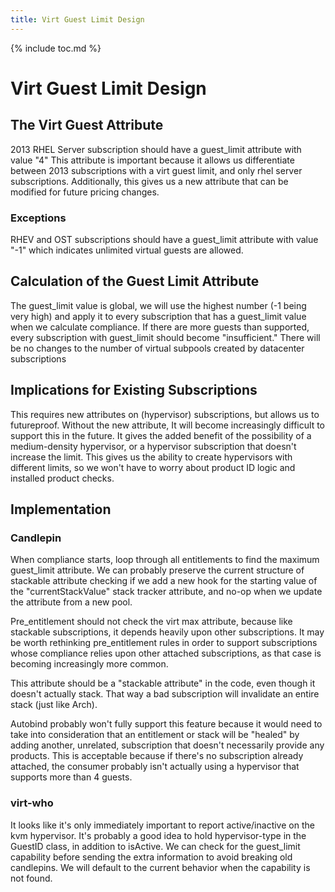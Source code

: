 ```yaml
---
title: Virt Guest Limit Design
---
```

{% include toc.md %}

# Virt Guest Limit Design

## The Virt Guest Attribute
2013 RHEL Server subscription should have a guest_limit attribute with value "4"
This attribute is important because it allows us differentiate between 2013 subscriptions
with a virt guest limit, and only rhel server subscriptions.  Additionally,
this gives us a new attribute that can be modified for future pricing changes.

### Exceptions
RHEV and OST subscriptions should have a guest_limit attribute with value "-1"
which indicates unlimited virtual guests are allowed.

## Calculation of the Guest Limit Attribute
The guest_limit value is global, we will use the highest number (-1 being very high) and
apply it to every subscription that has a guest_limit value when we calculate compliance.
If there are more guests than supported, every subscription with guest_limit should become "insufficient."
There will be no changes to the number of virtual subpools created by datacenter subscriptions

## Implications for Existing Subscriptions
This requires new attributes on (hypervisor) subscriptions, but allows us to
futureproof.  Without the new attribute, It will become increasingly difficult
to support this in the future.  It gives the added benefit of the possibility
of a medium-density hypervisor, or a hypervisor subscription that doesn't
increase the limit.  This gives us the ability to create hypervisors with
different limits, so we won't have to worry about product ID logic and
installed product checks.

## Implementation

### Candlepin
When compliance starts, loop through all entitlements to find the maximum
guest_limit attribute.  We can probably preserve the current structure of
stackable attribute checking if we add a new hook for the starting value of the
"currentStackValue" stack tracker attribute, and no-op when we update the
attribute from a new pool.

Pre_entitlement should not check the virt max attribute, because like stackable subscriptions,
it depends heavily upon other subscriptions.  It may be worth rethinking pre_entitlement rules
in order to support subscriptions whose compliance relies upon other attached subscriptions,
as that case is becoming increasingly more common.

This attribute should be a "stackable attribute" in the code, even though it
doesn't actually stack.  That way a bad subscription will invalidate an entire
stack (just like Arch).

Autobind probably won't fully support this feature because it would need to
take into consideration that an entitlement or stack will be "healed" by adding
another, unrelated, subscription that doesn't necessarily provide any products.
This is acceptable because if there's no subscription already attached, the
consumer probably isn't actually using a hypervisor that supports more than 4
guests.

### virt-who
It looks like it's only immediately important to report active/inactive on the
kvm hypervisor.  It's probably a good idea to hold hypervisor-type in the
GuestID class, in addition to isActive.  We can check for the guest_limit
capability before sending the extra information to avoid breaking old
candlepins.  We will default to the current behavior when the capability is not
found.
